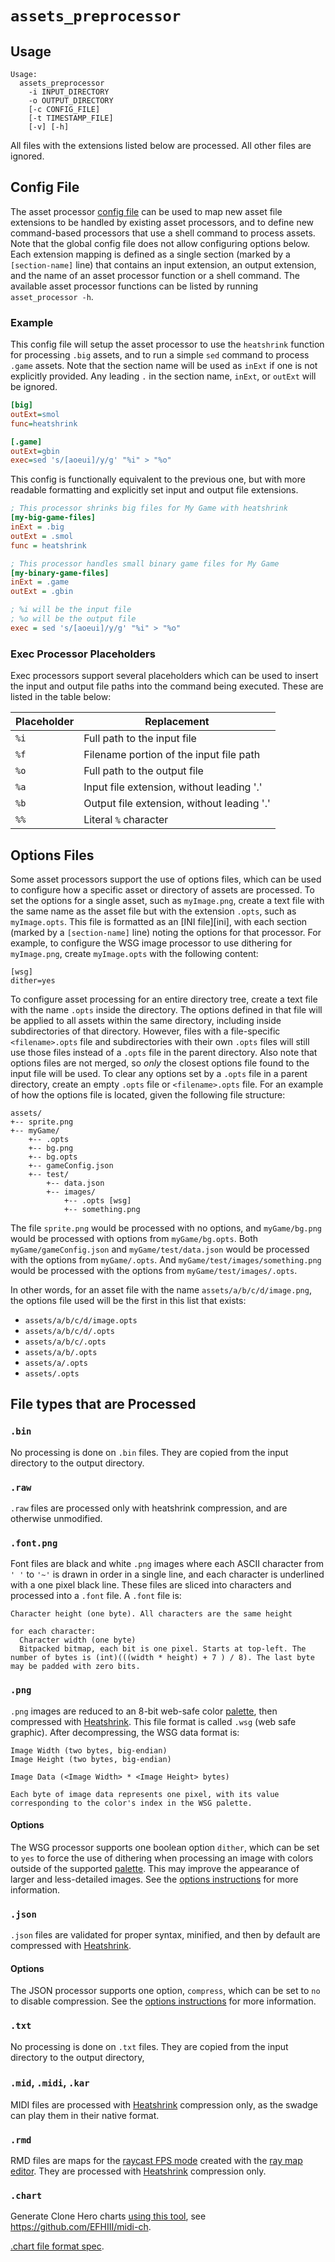 # `assets_preprocessor`

## Usage
```
Usage:
  assets_preprocessor
    -i INPUT_DIRECTORY
    -o OUTPUT_DIRECTORY
    [-c CONFIG_FILE]
    [-t TIMESTAMP_FILE]
    [-v] [-h]
```

All files with the extensions listed below are processed. All other files are ignored.

## Config File

The asset processor [config file](../../assets.conf) can be used to map new asset file
extensions to be handled by existing asset processors, and to define new command-based
processors that use a shell command to process assets. Note that the global config file
does not allow configuring options below. Each extension mapping is defined as a single
section (marked by a `[section-name]` line) that contains an input extension, an output
extension, and the name of an asset processor function or a shell command. The available
asset processor functions can be listed by running `asset_processor -h`.

### Example
This config file will setup the asset processor to use the `heatshrink` function for
processing `.big` assets, and to run a simple `sed` command to process `.game` assets.
Note that the section name will be used as `inExt` if one is not explicitly provided.
Any leading `.` in the section name, `inExt`, or `outExt` will be ignored.

```config.ini
[big]
outExt=smol
func=heatshrink

[.game]
outExt=gbin
exec=sed 's/[aoeui]/y/g' "%i" > "%o"
```

This config is functionally equivalent to the previous one, but with more readable
formatting and explicitly set input and output file extensions.

```config.ini
; This processor shrinks big files for My Game with heatshrink
[my-big-game-files]
inExt = .big
outExt = .smol
func = heatshrink

; This processor handles small binary game files for My Game
[my-binary-game-files]
inExt = .game
outExt = .gbin

; %i will be the input file
; %o will be the output file
exec = sed 's/[aoeui]/y/g' "%i" > "%o"
```

### Exec Processor Placeholders

Exec processors support several placeholders which can be used to insert the input and
output file paths into the command being executed. These are listed in the table below:

| Placeholder | Replacement                                |
|-------------|--------------------------------------------|
| `%i`        | Full path to the input file                |
| `%f`        | Filename portion of the input file path    |
| `%o`        | Full path to the output file               |
| `%a`        | Input file extension, without leading '.'  |
| `%b`        | Output file extension, without leading '.' |
| `%%`        | Literal `%` character                      |

## <a name="options-files">Options Files</a>

Some asset processors support the use of options files, which can be used to configure
how a specific asset or directory of assets are processed. To set the options for a single
asset, such as `myImage.png`, create a text file with the same name as the asset file but
with the extension `.opts`, such as `myImage.opts`. This file is formatted as an [INI file][ini],
with each section (marked by a `[section-name]` line) noting the options for that processor.
For example, to configure the WSG image processor to use dithering for `myImage.png`, create
`myImage.opts` with the following content:

```myImage.opts
[wsg]
dither=yes
```

To configure asset processing for an entire directory tree, create a text file with
the name `.opts` inside the directory. The options defined in that file will be applied
to all assets within the same directory, including inside subdirectories of that
directory. However, files with a file-specific `<filename>.opts` file and subdirectories
with their own `.opts` files will still use those files instead of a `.opts` file in the
parent directory. Also note that options files are not merged, so _only_ the closest options
file found to the input file will be used. To clear any options set by a `.opts` file in
a parent directory, create an empty `.opts` file or `<filename>.opts` file. For an example
of how the options file is located, given the following file structure:

```
assets/
+-- sprite.png
+-- myGame/
    +-- .opts
    +-- bg.png
    +-- bg.opts
    +-- gameConfig.json
    +-- test/
        +-- data.json
        +-- images/
            +-- .opts [wsg]
            +-- something.png
```

The file `sprite.png` would be processed with no options, and `myGame/bg.png` would be
processed with options from `myGame/bg.opts`. Both `myGame/gameConfig.json` and
`myGame/test/data.json` would be processed with the options from `myGame/.opts`.
And `myGame/test/images/something.png` would be processed with the options from
`myGame/test/images/.opts`.

In other words, for an asset file with the name `assets/a/b/c/d/image.png`,
the options file used will be the first in this list that exists:
* `assets/a/b/c/d/image.opts`
* `assets/a/b/c/d/.opts`
* `assets/a/b/c/.opts`
* `assets/a/b/.opts`
* `assets/a/.opts`
* `assets/.opts`

## File types that are Processed

### `.bin`

No processing is done on `.bin` files. They are copied from the input directory to the output directory.

### `.raw`

`.raw` files are processed only with heatshrink compression, and are otherwise unmodified.

### `.font.png`

Font files are black and white `.png` images where each ASCII character from `' '` to `'~'` is drawn in order in a single line, and each character is underlined with a one pixel black line. These files are sliced into characters and processed into a `.font` file. A `.font` file is:

```
Character height (one byte). All characters are the same height

for each character:
  Character width (one byte)
  Bitpacked bitmap, each bit is one pixel. Starts at top-left. The number of bytes is (int)(((width * height) + 7 ) / 8). The last byte may be padded with zero bits.
```

### `.png`

`.png` images are reduced to an 8-bit web-safe color [palette][paletteColor_t], then compressed with [Heatshrink][heatshrink]. This file format is called `.wsg` (web safe graphic). After decompressing, the WSG data format is:

```
Image Width (two bytes, big-endian)
Image Height (two bytes, big-endian)

Image Data (<Image Width> * <Image Height> bytes)

Each byte of image data represents one pixel, with its value corresponding to the color's index in the WSG palette.
```

#### Options

The WSG processor supports one boolean option `dither`, which can be set to `yes` to force
the use of dithering when processing an image with colors outside of the supported
[palette][paletteColor_t]. This may improve the appearance of larger and less-detailed
images. See the [options instructions][processorOptions] for more information.

### `.json`

`.json` files are validated for proper syntax, minified, and then by default are compressed with [Heatshrink][heatshrink].

#### Options

The JSON processor supports one option, `compress`, which can be set to `no` to disable
compression. See the [options instructions][processorOptions] for more information.

### `.txt`

No processing is done on `.txt` files. They are copied from the input directory to the output directory,

### `.mid`, `.midi`, `.kar`

MIDI files are processed with [Heatshrink][heatshrink] compression only, as the swadge can
play them in their native format.

### `.rmd`

RMD files are maps for the [raycast FPS mode](../../attic/modes/ray/mode_ray.h) created with
the [ray map editor](../rayMapEditor/). They are processed with [Heatshrink][heatshrink]
compression only.

### `.chart`

Generate Clone Hero charts [using this tool](https://efhiii.github.io/midi-ch/), see https://github.com/EFHIII/midi-ch.

[.chart file format spec](https://github.com/TheNathannator/GuitarGame_ChartFormats/blob/main/doc/FileFormats/.chart/Core%20Infrastructure.md).

[heatshrink]: https://github.com/atomicobject/heatshrink
[paletteColor_t]: https://adam.feinste.in/Super-2024-Swadge-FW/palette_8h.html#aed8c673902cb720e5754e04d1cd66f97
[processorOptions]: #options-files
